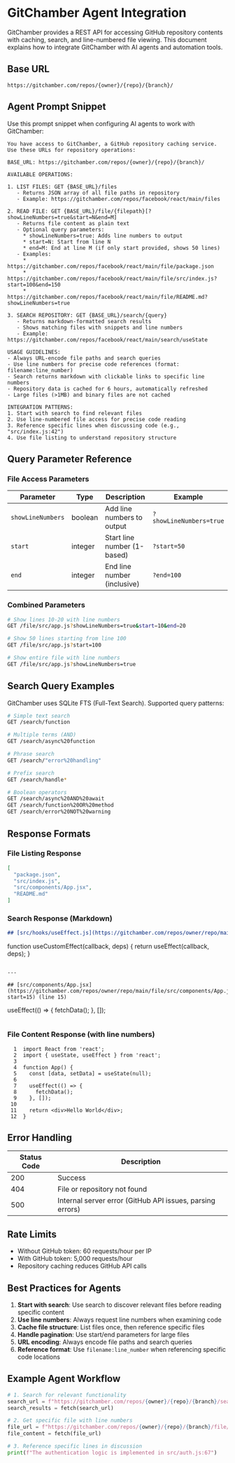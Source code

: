 # GitChamber Agent Integration

GitChamber provides a REST API for accessing GitHub repository contents with caching, search, and line-numbered file viewing. This document explains how to integrate GitChamber with AI agents and automation tools.

## Base URL

```
https://gitchamber.com/repos/{owner}/{repo}/{branch}/
```

## Agent Prompt Snippet

Use this prompt snippet when configuring AI agents to work with GitChamber:

```
You have access to GitChamber, a GitHub repository caching service. Use these URLs for repository operations:

BASE_URL: https://gitchamber.com/repos/{owner}/{repo}/{branch}/

AVAILABLE OPERATIONS:

1. LIST FILES: GET {BASE_URL}/files
   - Returns JSON array of all file paths in repository
   - Example: https://gitchamber.com/repos/facebook/react/main/files

2. READ FILE: GET {BASE_URL}/file/{filepath}[?showLineNumbers=true&start=N&end=M]
   - Returns file content as plain text
   - Optional query parameters:
     * showLineNumbers=true: Adds line numbers to output
     * start=N: Start from line N
     * end=M: End at line M (if only start provided, shows 50 lines)
   - Examples:
     * https://gitchamber.com/repos/facebook/react/main/file/package.json
     * https://gitchamber.com/repos/facebook/react/main/file/src/index.js?start=100&end=150
     * https://gitchamber.com/repos/facebook/react/main/file/README.md?showLineNumbers=true

3. SEARCH REPOSITORY: GET {BASE_URL}/search/{query}
   - Returns markdown-formatted search results
   - Shows matching files with snippets and line numbers
   - Example: https://gitchamber.com/repos/facebook/react/main/search/useState

USAGE GUIDELINES:
- Always URL-encode file paths and search queries
- Use line numbers for precise code references (format: filename:line_number)
- Search returns markdown with clickable links to specific line numbers
- Repository data is cached for 6 hours, automatically refreshed
- Large files (>1MB) and binary files are not cached

INTEGRATION PATTERNS:
1. Start with search to find relevant files
2. Use line-numbered file access for precise code reading
3. Reference specific lines when discussing code (e.g., "src/index.js:42")
4. Use file listing to understand repository structure
```

## Query Parameter Reference

### File Access Parameters

| Parameter | Type | Description | Example |
|-----------|------|-------------|---------|
| `showLineNumbers` | boolean | Add line numbers to output | `?showLineNumbers=true` |
| `start` | integer | Start line number (1-based) | `?start=50` |
| `end` | integer | End line number (inclusive) | `?end=100` |

### Combined Parameters

```bash
# Show lines 10-20 with line numbers
GET /file/src/app.js?showLineNumbers=true&start=10&end=20

# Show 50 lines starting from line 100
GET /file/src/app.js?start=100

# Show entire file with line numbers
GET /file/src/app.js?showLineNumbers=true
```

## Search Query Examples

GitChamber uses SQLite FTS (Full-Text Search). Supported query patterns:

```bash
# Simple text search
GET /search/function

# Multiple terms (AND)
GET /search/async%20function

# Phrase search
GET /search/"error%20handling"

# Prefix search
GET /search/handle*

# Boolean operators
GET /search/async%20AND%20await
GET /search/function%20OR%20method
GET /search/error%20NOT%20warning
```

## Response Formats

### File Listing Response
```json
[
  "package.json",
  "src/index.js",
  "src/components/App.jsx",
  "README.md"
]
```

### Search Response (Markdown)
```markdown
## [src/hooks/useEffect.js](https://gitchamber.com/repos/owner/repo/main/file/src/hooks/useEffect.js?start=42) (line 42)

```
function useCustomEffect(callback, deps) {
  return useEffect(callback, deps);
}
```

---

## [src/components/App.jsx](https://gitchamber.com/repos/owner/repo/main/file/src/components/App.jsx?start=15) (line 15)

```
useEffect(() => {
  fetchData();
}, []);
```
```

### File Content Response (with line numbers)
```
  1  import React from 'react';
  2  import { useState, useEffect } from 'react';
  3  
  4  function App() {
  5    const [data, setData] = useState(null);
  6    
  7    useEffect(() => {
  8      fetchData();
  9    }, []);
 10    
 11    return <div>Hello World</div>;
 12  }
```

## Error Handling

| Status Code | Description |
|-------------|-------------|
| 200 | Success |
| 404 | File or repository not found |
| 500 | Internal server error (GitHub API issues, parsing errors) |

## Rate Limits

- Without GitHub token: 60 requests/hour per IP
- With GitHub token: 5,000 requests/hour
- Repository caching reduces GitHub API calls

## Best Practices for Agents

1. **Start with search**: Use search to discover relevant files before reading specific content
2. **Use line numbers**: Always request line numbers when examining code
3. **Cache file structure**: List files once, then reference specific files
4. **Handle pagination**: Use start/end parameters for large files
5. **URL encoding**: Always encode file paths and search queries
6. **Reference format**: Use `filename:line_number` when referencing specific code locations

## Example Agent Workflow

```python
# 1. Search for relevant functionality
search_url = f"https://gitchamber.com/repos/{owner}/{repo}/{branch}/search/authentication"
search_results = fetch(search_url)

# 2. Get specific file with line numbers
file_url = f"https://gitchamber.com/repos/{owner}/{repo}/{branch}/file/src/auth.js?showLineNumbers=true&start=50&end=100"
file_content = fetch(file_url)

# 3. Reference specific lines in discussion
print(f"The authentication logic is implemented in src/auth.js:67")
```